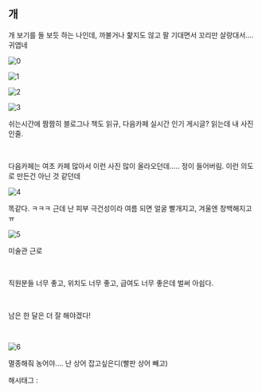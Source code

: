 ## 개

개 보기를 돌 보듯 하는 나인데, 까불거나 핥지도 않고 팔 기대면서 꼬리만 살랑대서....  귀엽네

![0](./asset/0.png)

![1](./asset/1.png)

![2](./asset/2.png)

![3](./asset/3.png)

쉬는시간에 짬짬히 블로그나 책도 읽규, 다음카페 실시간 인기 게시글? 읽는데 내 사진인줄. 

​

다음카페는 여초 카페 많아서 이런 사진 많이 올라오던데..... 정이 들어버림. 이런 의도로 만든건 아닌 것 같던데

![4](./asset/4.png)

똑같다. ㅋㅋㅋ 근데 난 피부 극건성이라 여름 되면 얼굴 빨개지고, 겨울엔 창백해지고 ㅠ

![5](./asset/5.png)

미술관 근로

​

직원분들 너무 좋고, 위치도 너무 좋고, 급여도 너무 좋은데 벌써 아쉽다.

​

남은 한 달은 더 잘 해야겠다!

​

![6](./asset/6.png)

멸종해줘 농어야.... 난 상어 잡고싶은디(빨판 상어 빼고)

 해시태그 : 